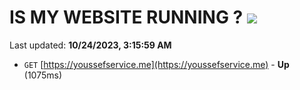 # IS MY WEBSITE RUNNING ? [![](https://img.shields.io/static/v1?label=Sponsor&message=%E2%9D%A4&logo=GitHub&color=%23fe8e86)](https://github.com/sponsors/<username>)

Last updated: **10/24/2023, 3:15:59 AM**

- `GET` [https://youssefservice.me](https://youssefservice.me) - **Up** (1075ms)
